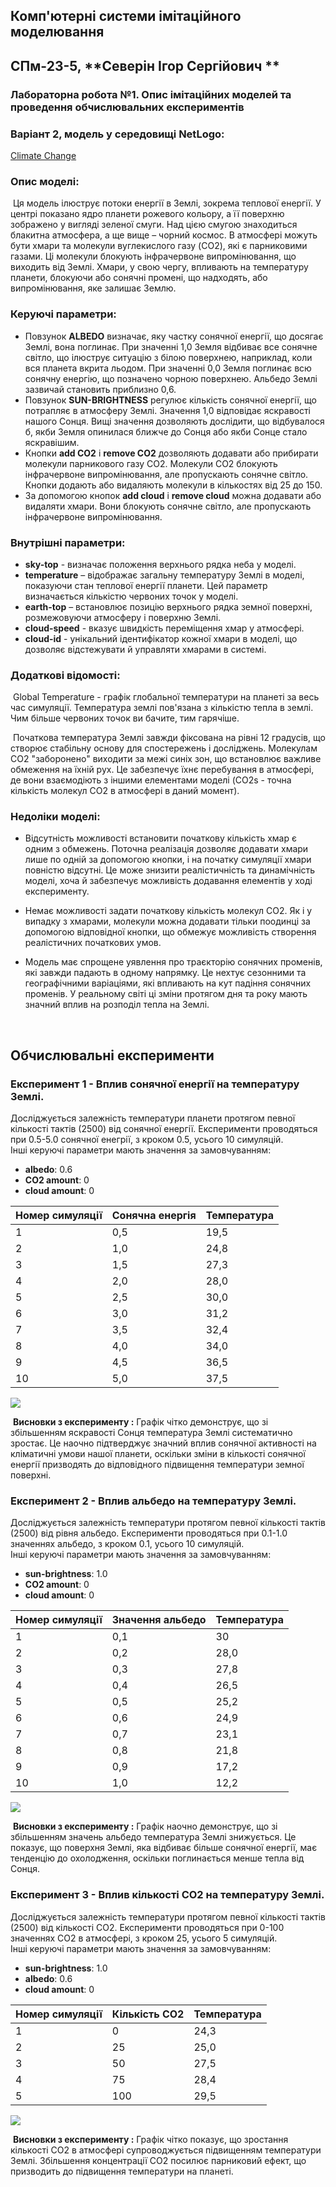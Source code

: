 ## Комп'ютерні системи імітаційного моделювання
## СПм-23-5, **Северін Ігор Сергійович **
### Лабораторна робота №**1**. Опис імітаційних моделей та проведення обчислювальних експериментів

### Варіант 2, модель у середовищі NetLogo:
[Climate Change](http://www.netlogoweb.org/launch#http://www.netlogoweb.org/assets/modelslib/Sample%20Models/Earth%20Science/Climate%20Change.nlogo)



### Опис моделі:
​	Ця модель ілюструє потоки енергії в Землі, зокрема теплової енергії. У центрі показано ядро планети рожевого кольору, а її поверхню зображено у вигляді зеленої смуги. Над цією смугою знаходиться блакитна атмосфера, а ще вище – чорний космос. В атмосфері можуть бути хмари та молекули вуглекислого газу (CO2), які є парниковими газами. Ці молекули блокують інфрачервоне випромінювання, що виходить від Землі. Хмари, у свою чергу, впливають на температуру планети, блокуючи або сонячні промені, що надходять, або випромінювання, яке залишає Землю.

### Керуючі параметри:
- Повзунок **ALBEDO** визначає, яку частку сонячної енергії, що досягає Землі, вона поглинає. При значенні 1,0 Земля відбиває все сонячне світло, що ілюструє ситуацію з білою поверхнею, наприклад, коли вся планета вкрита льодом. При значенні 0,0 Земля поглинає всю сонячну енергію, що позначено чорною поверхнею. Альбедо Землі зазвичай становить приблизно 0,6.
- Повзунок **SUN-BRIGHTNESS** регулює кількість сонячної енергії, що потрапляє в атмосферу Землі. Значення 1,0 відповідає яскравості нашого Сонця. Вищі значення дозволяють дослідити, що відбувалося б, якби Земля опинилася ближче до Сонця або якби Сонце стало яскравішим.
- Кнопки **add CO2** і **remove CO2** дозволяють додавати або прибирати молекули парникового газу CO2. Молекули CO2 блокують інфрачервоне випромінювання, але пропускають сонячне світло. Кнопки додають або видаляють молекули в кількостях від 25 до 150.
- За допомогою кнопок **add cloud** і **remove cloud** можна додавати або видаляти хмари. Вони блокують сонячне світло, але пропускають інфрачервоне випромінювання.

### Внутрішні параметри:
- **sky-top** - визначає положення верхнього рядка неба у моделі.
- **temperature** – відображає загальну температуру Землі в моделі, показуючи стан теплової енергії планети. Цей параметр визначається кількістю червоних точок у моделі.
- **earth-top** – встановлює позицію верхнього рядка земної поверхні, розмежовуючи атмосферу і поверхню Землі.
- **cloud-speed** - вказує швидкість переміщення хмар у атмосфері.
- **cloud-id** - унікальний ідентифікатор кожної хмари в моделі, що дозволяє відстежувати й управляти хмарами в системі.
### Додаткові відомості:
​	Global Temperature - графік глобальної температури на планеті за весь час симуляції. Температура землі пов'язана з кількістю тепла в землі. Чим більше червоних точок ви бачите, тим гарячіше.

​	Початкова температура Землі завжди фіксована на рівні 12 градусів, що створює стабільну основу для спостережень і досліджень. Молекулам CO2  "заборонено" виходити за межі синіх зон, що встановлює важливе обмеження на їхній рух. Це забезпечує їхнє перебування в атмосфері, де вони взаємодіють з іншими елементами моделі (CO2s - точна кількість молекул CO2 в атмосфері в даний момент).

### Недоліки моделі:
- Відсутність можливості встановити початкову кількість хмар є одним з обмежень. Поточна реалізація дозволяє додавати хмари лише по одній за допомогою кнопки, і на початку симуляції хмари повністю відсутні. Це може знизити реалістичність та динамічність моделі, хоча й забезпечує можливість додавання елементів у ході експерименту.

- Немає можливості задати початкову кількість молекул CO2. Як і у випадку з хмарами, молекули можна додавати тільки поодинці за допомогою відповідної кнопки, що обмежує можливість створення реалістичних початкових умов.

- Модель має спрощене уявлення про траєкторію сонячних променів, які завжди падають в одному напрямку. Це нехтує сезонними та географічними варіаціями, які впливають на кут падіння сонячних променів. У реальному світі ці зміни протягом дня та року мають значний вплив на розподіл тепла на Землі.

  <br>

## Обчислювальні експерименти
### Експеримент 1 - Вплив сонячної енергії на температуру Землі.
Досліджується залежність температури планети протягом певної кількості тактів (2500) від  сонячної енергії.
Експерименти проводяться при 0.5-5.0 сонячної енегрії, з кроком 0.5, усього 10 симуляцій.  
Інші керуючі параметри мають значення за замовчуванням:

- **albedo**: 0.6
- **CO2 amount**: 0
- **cloud amount**: 0
<table>
<thead>
<tr><th>Номер симуляції</th><th>Сонячна енергія</th><th>Температура</th></tr>
</thead>
<tbody>
<tr><td>1</td><td>0,5</td><td>19,5</td></tr>
<tr><td>2</td><td>1,0</td><td>24,8</td></tr>
<tr><td>3</td><td>1,5</td><td>27,3</td></tr>
<tr><td>4</td><td>2,0</td><td>28,0</td></tr>
<tr><td>5</td><td>2,5</td><td>30,0</td></tr>
<tr><td>6</td><td>3,0</td><td>31,2</td></tr>
<tr><td>7</td><td>3,5</td><td>32,4</td></tr>
<tr><td>8</td><td>4,0</td><td>34,0</td></tr>
<tr><td>9</td><td>4,5</td><td>36,5</td></tr>
<tr><td>10</td><td>5,0</td><td>37,5</td></tr>
</tbody>
</table>


![](fig1.png)

​	**Висновки з експерименту :** Графік чітко демонструє, що зі збільшенням яскравості Сонця температура Землі систематично зростає. Це наочно підтверджує значний вплив сонячної активності на кліматичні умови нашої планети, оскільки зміни в кількості сонячної енергії призводять до відповідного підвищення температури земної поверхні.

### Експеримент 2 - Вплив альбедо на температуру Землі.
Досліджується залежність температури протягом певної кількості тактів (2500) від рівня альбедо. 
Експерименти проводяться при 0.1-1.0 значеннях альбедо, з кроком 0.1, усього 10 симуляцій.  
Інші керуючі параметри мають значення за замовчуванням:

- **sun-brightness**: 1.0
- **CO2 amount**: 0
- **cloud amount**: 0
<table>
<thead>
<tr><th>Номер симуляції</th><th>Значення альбедо</th><th>Температура</th></tr>
</thead>
<tbody>
<tr><td>1</td><td>0,1</td><td>30</td></tr>
<tr><td>2</td><td>0,2</td><td>28,0</td></tr>
<tr><td>3</td><td>0,3</td><td>27,8</td></tr>
<tr><td>4</td><td>0,4</td><td>26,5</td></tr>
<tr><td>5</td><td>0,5</td><td>25,2</td></tr>
<tr><td>6</td><td>0,6</td><td>24,9</td></tr>
<tr><td>7</td><td>0,7</td><td>23,1</td></tr>
<tr><td>8</td><td>0,8</td><td>21,8</td></tr>
<tr><td>9</td><td>0,9</td><td>17,2</td></tr>
<tr><td>10</td><td>1,0</td><td>12,2</td></tr>
</tbody>
</table>


![](fig2.png)

​	**Висновки з експерименту :** Графік наочно демонструє, що зі збільшенням значень альбедо температура Землі знижується. Це показує, що поверхня Землі, яка відбиває більше сонячної енергії, має тенденцію до охолодження, оскільки поглинається менше тепла від Сонця.

### Експеримент 3 - Вплив кількості CO2 на температуру Землі.
Досліджується залежність температури протягом певної кількості тактів (2500) від кількості CO2.
Експерименти проводяться при 0-100  значеннях CO2 в атмосфері, з кроком 25, усього 5 симуляцій.  
Інші керуючі параметри мають значення за замовчуванням:

- **sun-brightness**: 1.0
- **albedo**: 0.6
- **cloud amount**: 0
<table>
<thead>
<tr><th>Номер симуляції</th><th>Кількість CO2</th><th>Температура</th></tr>
</thead>
<tbody>
<tr><td>1</td><td>0</td><td>24,3</td></tr>
<tr><td>2</td><td>25</td><td>25,0</td></tr>
<tr><td>3</td><td>50</td><td>27,5</td></tr>
<tr><td>4</td><td>75</td><td>28,4</td></tr>
<tr><td>5</td><td>100</td><td>29,5</td></tr>
</tbody>
</table>


![](fig3.png)

​	**Висновки з експерименту :** Графік чітко показує, що зростання кількості CO2 в атмосфері супроводжується підвищенням температури Землі. Збільшення концентрації CO2 посилює парниковий ефект, що призводить до підвищення температури на планеті.
